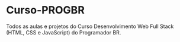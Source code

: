 # Curso-PROGBR
Todos as aulas e projetos do Curso Desenvolvimento Web Full Stack (HTML, CSS e JavaScript) do Programador BR.
